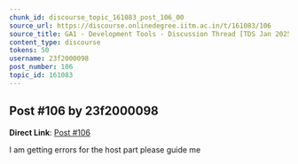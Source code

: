 ```yaml
---
chunk_id: discourse_topic_161083_post_106_00
source_url: https://discourse.onlinedegree.iitm.ac.in/t/161083/106
source_title: GA1 - Development Tools - Discussion Thread [TDS Jan 2025]
content_type: discourse
tokens: 50
username: 23f2000098
post_number: 106
topic_id: 161083
---
```


## Post #106 by 23f2000098

**Direct Link**: [Post #106](https://discourse.onlinedegree.iitm.ac.in/t/161083/106)

I am getting errors for the host part please guide me
